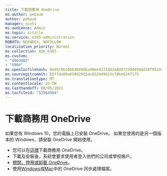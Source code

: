 ```yaml
---
title: 下載商務用 OneDrive
ms.author: pebaum
author: pebaum
manager: scotv
ms.audience: Admin
ms.topic: article
ms.service: o365-administration
ROBOTS: NOINDEX, NOFOLLOW
localization_priority: Normal
ms.collection: Adm_O365
ms.custom:
- "9003082"
- "5904"
ms.openlocfilehash: 8e95c9b10bb4689dba90ee4231dd2a8d07259d450dd26f952446edb6ef89eb8b
ms.sourcegitcommit: b5f7da89a650d2915dc652449623c78be6247175
ms.translationtype: MT
ms.contentlocale: zh-TW
ms.lasthandoff: 08/05/2021
ms.locfileid: "53964984"
---
```

# <a name="download-onedrive-for-business"></a>下載商務用 OneDrive

如果您有 Windows 10，您的電腦上已安裝 OneDrive。 如果您使用的是另一個版本的 Windows，請安裝 OneDrive 開始使用。

- 您可以在[這裡](https://www.microsoft.com/microsoft-365/onedrive/download)下載商務用 OneDrive。
- 下載及安裝後，系統會要求使用者登入他們的公司或學校帳戶。
- [關閉、停用或卸載 OneDrive](https://support.microsoft.com/office/turn-off-disable-or-uninstall-onedrive-f32a17ce-3336-40fe-9c38-6efb09f944b0)。
- 使用[Windows](https://support.microsoft.com/office/615391c4-2bd3-4aae-a42a-858262e42a49)或[Mac](https://support.microsoft.com/office/d11b9f29-00bb-4172-be39-997da46f913f)中的 OneDrive 同步處理檔案。
